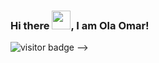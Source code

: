 
### Hi there <img src="https://raw.githubusercontent.com/MartinHeinz/MartinHeinz/master/wave.gif" width="30px">, I am Ola Omar!


<!-- 


<img height="180em" src="https://github-readme-stats.vercel.app/api?username=olaomar2000&show_icons=true&hide_border=true&&count_private=true&include_all_commits=true" />
<img height="180em" src="https://github-readme-stats.vercel.app/api/top-langs/?username=olaomar2000&theme=synthwave " />

<!-- <a href=”https://www.linkedin.com/in/ola-omar-835a281b5"> ![alt text](https://img.shields.io/badge/-LinkedIn-0e76a8?style=plastic&logo=linkedIn)</a> -->


 

![visitor badge](https://visitor-badge.glitch.me/badge?page_id=olaomar2000.visitor-badge) -->

<!--
**olaomar2000/olaomar2000** is a ✨ _special_ ✨ repository because its `README.md` (this file) appears on your GitHub profile.

Here are some ideas to get you started:

- 🔭 I’m currently working on Upwork
- 🌱 I’m currently learning ...
- 👯 I’m looking to collaborate on ...
- 🤔 I’m looking for help with ...
- 💬 Ask me about ...
- 📫 How to reach me: ...
- 😄 Pronouns: ...
- ⚡ Fun fact: ...
-->

<!-- ### I have experience in skills such as:
_ ⭐ Dart & OOP.
_ ⭐ Sqflite and shared preferences.
_ ⭐ Provider and Getx state management solutions.
_ ⭐ Firebase auth, storage, cloud firestore services.
_ ⭐ Experience in REST APIs.
_ ⭐ Responsive Design.
_ ⭐ Experience with Google maps API. -->
